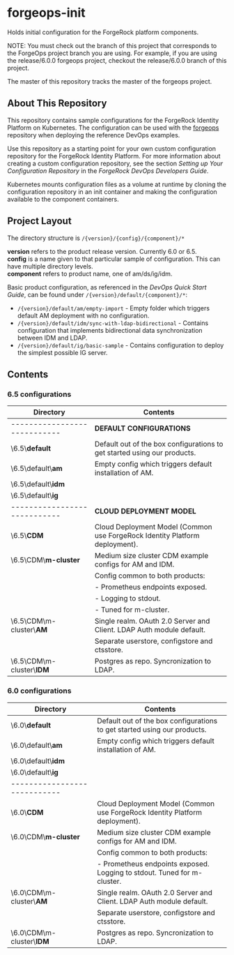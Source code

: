 # forgeops-init

Holds initial configuration for the ForgeRock platform components. 
 

NOTE: You must check out the branch of this project that corresponds to the ForgeOps project branch you are using.
For example, if you are using the release/6.0.0 forgeops project, checkout the release/6.0.0 branch of
this project. 

The master of this repository tracks the master of the forgeops project.


## About This Repository

This repository contains sample configurations for the ForgeRock 
Identity Platform on Kubernetes. The configuration can be used with the 
[forgeops](https://github.com/ForgeRock/forgeops) repository 
when deploying the reference DevOps examples. 

Use this repository as a starting point for your own custom configuration 
repository for the ForgeRock Identity Platform. For more information about 
creating a custom configuration repository, see the section _Setting up Your  
Configuration Repository_ in the _ForgeRock DevOps Developers Guide_.

Kubernetes mounts configuration files as a volume at runtime by cloning the 
configuration repository in an init container and making the configuration 
available to the component containers.
 

## Project Layout 

The directory structure is `/{version}/{config}/{component}/*`

**version** refers to the product release version. Currently 6.0 or 6.5.  
**config** is a name given to that particular sample of configuration. This can
have multiple directory levels.  
**component** refers to product name, one of am/ds/ig/idm.

Basic product configuration, as referenced in the _DevOps Quick Start Guide_, can be found under `/{version}/default/{component}/*`:
       
  * `/{version}/default/am/empty-import` - Empty folder which triggers default AM deployment with
    no configuration. 
  * `/{version}/default/idm/sync-with-ldap-bidirectional` - Contains configuration that 
    implements bidirectional data synchronization between IDM and LDAP.
  * `/{version}/default/ig/basic-sample` - Contains configuration to deploy the simplest 
    possible IG server.
    
## Contents

### 6.5 configurations   

Directory                   | Contents
----------------------------|-------------------------------------------
----------------------------| **DEFAULT CONFIGURATIONS**
\6.5\\**default**           | Default out of the box configurations to get started using our products.
\6.5\default\\**am**        | Empty config which triggers default installation of AM.
\6.5\default\\**idm**       | 
\6.5\default\\**ig**        | 
----------------------------| **CLOUD DEPLOYMENT MODEL**
\6.5\\**CDM**               | Cloud Deployment Model (Common use ForgeRock Identity Platform deployment).
\6.5\CDM\\**m-cluster**     | Medium size cluster CDM example configs for AM and IDM.  
|                           | Config common to both products: |
|                           | - Prometheus endpoints exposed. |
|                           | - Logging to stdout. 
|                           | - Tuned for m-cluster.
\6.5\CDM\m-cluster\\**AM**  | Single realm. OAuth 2.0 Server and Client. LDAP Auth module default.
|                            | Separate userstore, configstore and ctsstore. 
\6.5\CDM\m-cluster\\**IDM** | Postgres as repo. Syncronization to LDAP.

### 6.0 configurations   

Directory                   | Contents      
----------------------------|-------------------------------------------
\6.0\\**default**           | Default out of the box configurations to get started using our products. 
\6.0\default\\**am**        | Empty config which triggers default installation of AM. 
\6.0\default\\**idm**       | 
\6.0\default\\**ig**        | 
----------------------------|
\6.0\\**CDM**               | Cloud Deployment Model (Common use ForgeRock Identity Platform deployment).
\6.0\CDM\\**m-cluster**     | Medium size cluster CDM example configs for AM and IDM.  
|                           | Config common to both products:
|                           | - Prometheus endpoints exposed. Logging to stdout. Tuned for m-cluster.
\6.0\CDM\m-cluster\\**AM**  | Single realm. OAuth 2.0 Server and Client. LDAP Auth module default.
|                           | Separate userstore, configstore and ctsstore. 
\6.0\CDM\m-cluster\\**IDM** | Postgres as repo. Syncronization to LDAP.
 


 


